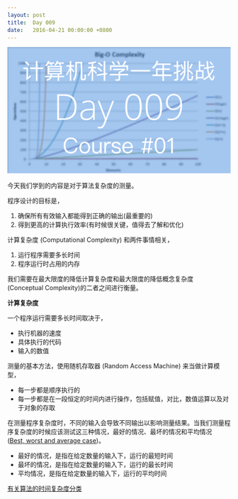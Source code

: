 ```yaml
---
layout: post
title:  Day 009
date:   2016-04-21 00:00:00 +0800
---
```


![](/images/Day009.png)

今天我们学到的内容是对于算法复杂度的测量。

程序设计的目标是，

1. 确保所有有效输入都能得到正确的输出(最重要的)
2. 得到更高的计算执行效率(有时候很关键，值得去了解和优化)

计算复杂度 (Computational Complexity) 和两件事情相关，

1. 运行程序需要多长时间
2. 程序运行时占用的内存

我们需要在最大限度的降低计算复杂度和最大限度的降低概念复杂度 (Conceptual Complexity)的二者之间进行衡量。

**计算复杂度**

一个程序运行需要多长时间取决于，

- 执行机器的速度
- 具体执行的代码
- 输入的数值

测量的基本方法，使用随机存取器 (Random Access Machine) 来当做计算模型，

- 每一步都是顺序执行的
- 每一步都是在一段恒定的时间内进行操作，包括赋值，对比，数值运算以及对于对象的存取

在测量程序复杂度时，不同的输入会导致不同输出以影响测量结果。当我们测量程序复杂度的时候应该测试这三种情况，最好的情况、最坏的情况和平均情况 ([Best, worst and average case](https://en.wikipedia.org/wiki/Best,_worst_and_average_case))。

- 最好的情况，是指在给定数量的输入下，运行的最短时间
- 最坏的情况，是指在给定数量的输入下，运行的最长时间
- 平均情况，是指在给定数量的输入下，运行的平均时间

[有关算法的时间复杂度分类](https://zh.wikipedia.org/wiki/%E6%97%B6%E9%97%B4%E5%A4%8D%E6%9D%82%E5%BA%A6)
